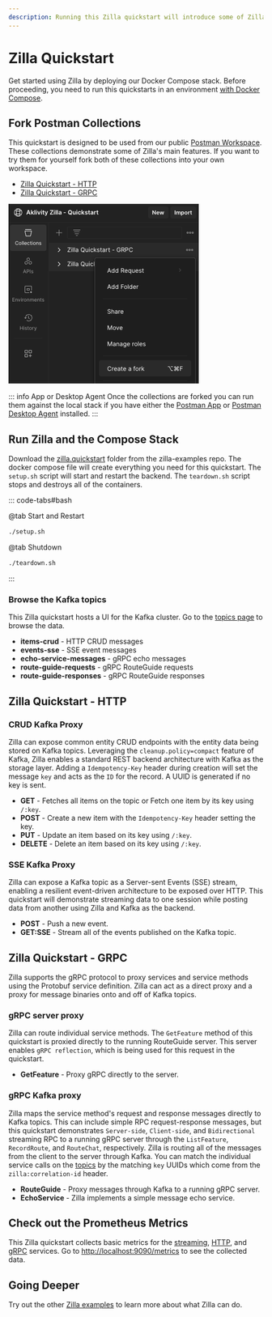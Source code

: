 ```yaml
---
description: Running this Zilla quickstart will introduce some of Zilla's main features.
---
```


# Zilla Quickstart

Get started using Zilla by deploying our Docker Compose stack. Before proceeding, you need to run this quickstarts in an environment [with Docker Compose](https://docs.docker.com/compose/gettingstarted/).

## Fork Postman Collections

This quickstart is designed to be used from our public [Postman Workspace](https://www.postman.com/aklivity-zilla/workspace/aklivity-zilla-quickstart/overview). These collections demonstrate some of Zilla's main features. If you want to try them for yourself fork both of these collections into your own workspace.

- [Zilla Quickstart - HTTP](https://www.postman.com/aklivity-zilla/workspace/aklivity-zilla-quickstart/collection/28401168-6941d1fa-698c-4da1-9789-2f806acf9fbb?action=share&creator=28401168)
- [Zilla Quickstart - GRPC](https://www.postman.com/aklivity-zilla/workspace/aklivity-zilla-quickstart/collection/64a85751808733dd197c599f?action=share&creator=28401168)

![Create a Fork](./create-fork.png)

::: info App or Desktop Agent
Once the collections are forked you can run them against the local stack if you have either the [Postman App](https://www.postman.com/downloads/) or [Postman Desktop Agent](https://www.postman.com/downloads/postman-agent/) installed.
:::


## Run Zilla and the Compose Stack

Download the [zilla.quickstart](https://github.com/aklivity/zilla-examples/tree/main/zilla.quickstart) folder from the zilla-examples repo. The docker compose file will create everything you need for this quickstart. The `setup.sh` script will start and restart the backend. The `teardown.sh` script stops and destroys all of the containers.

::: code-tabs#bash

@tab Start and Restart

```bash
./setup.sh
```

@tab Shutdown

```bash
./teardown.sh
```

:::

### Browse the Kafka topics

This Zilla quickstart hosts a UI for the Kafka cluster. Go to the [topics page](http://localhost/ui/clusters/local/all-topics) to browse the data.

- **items-crud** - HTTP CRUD messages
- **events-sse** - SSE event messages
- **echo-service-messages** - gRPC echo messages
- **route-guide-requests** - gRPC RouteGuide requests
- **route-guide-responses** - gRPC RouteGuide responses

## Zilla Quickstart - HTTP

### CRUD Kafka Proxy

Zilla can expose common entity CRUD endpoints with the entity data being stored on Kafka topics. Leveraging the `cleanup.policy=compact` feature of Kafka, Zilla enables a standard REST backend architecture with Kafka as the storage layer. Adding a `Idempotency-Key` header during creation will set the message `key` and acts as the `ID` for the record. A UUID is generated if no key is sent.

- **GET** - Fetches all items on the topic or Fetch one item by its key using `/:key`.
- **POST** - Create a new item with the `Idempotency-Key` header setting the key. 
- **PUT** - Update an item based on its key using `/:key`.
- **DELETE** - Delete an item based on its key using `/:key`.

### SSE Kafka Proxy

Zilla can expose a Kafka topic as a Server-sent Events (SSE) stream, enabling a resilient event-driven architecture to be exposed over HTTP. This quickstart will demonstrate streaming data to one session while posting data from another using Zilla and Kafka as the backend.

- **POST** - Push a new event.
- **GET:SSE** - Stream all of the events published on the Kafka topic.

## Zilla Quickstart - GRPC

Zilla supports the gRPC protocol to proxy services and service methods using the Protobuf service definition. Zilla can act as a direct proxy and a proxy for message binaries onto and off of Kafka topics.

### gRPC server proxy

Zilla can route individual service methods. The `GetFeature` method of this quickstart is proxied directly to the running RouteGuide server. This server enables `gRPC reflection`, which is being used for this request in the quickstart.

- **GetFeature** - Proxy gRPC directly to the server.

### gRPC Kafka proxy

Zilla maps the service method's request and response messages directly to Kafka topics. This can include simple RPC request-response messages, but this quickstart demonstrates `Server-side`, `Client-side`, and `Bidirectional` streaming RPC to a running gRPC server through the `ListFeature`, `RecordRoute`, and `RouteChat`, respectively. Zilla is routing all of the messages from the client to the server through Kafka. You can match the individual service calls on the [topics](#browse-the-kafka-topics) by the matching `key` UUIDs which come from the `zilla:correlation-id` header.


- **RouteGuide** - Proxy messages through Kafka to a running gRPC server.
- **EchoService** - Zilla implements a simple message echo service.


## Check out the Prometheus Metrics

This Zilla quickstart collects basic metrics for the [streaming](../../reference/config/telemetry/metrics/metric-stream.md), [HTTP](../../reference/config/telemetry/metrics/metric-http.md), and [gRPC](../../reference/config/telemetry/metrics/metric-grpc.md) services. Go to [http://localhost:9090/metrics](http://localhost:9090/metrics) to see the collected data.

## Going Deeper

Try out the other [Zilla examples](https://github.com/aklivity/zilla-examples) to learn more about what Zilla can do.
